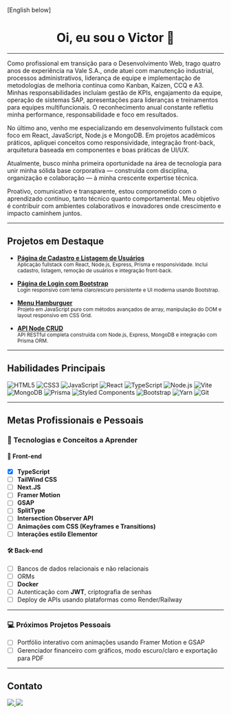 [English below]

<h1 align="center">Oi, eu sou o Victor 👋</h1>

---

Como profissional em transição para o Desenvolvimento Web, trago quatro anos de experiência na Vale S.A., onde atuei com manutenção industrial, processos administrativos, liderança de equipe e implementação de metodologias de melhoria contínua como Kanban, Kaizen, CCQ e A3. Minhas responsabilidades incluíam gestão de KPIs, engajamento da equipe, operação de sistemas SAP, apresentações para lideranças e treinamentos para equipes multifuncionais. O reconhecimento anual constante refletiu minha performance, responsabilidade e foco em resultados.

No último ano, venho me especializando em desenvolvimento fullstack com foco em React, JavaScript, Node.js e MongoDB. Em projetos acadêmicos práticos, apliquei conceitos como responsividade, integração front-back, arquitetura baseada em componentes e boas práticas de UI/UX.

Atualmente, busco minha primeira oportunidade na área de tecnologia para unir minha sólida base corporativa — construída com disciplina, organização e colaboração — à minha crescente expertise técnica.

Proativo, comunicativo e transparente, estou comprometido com o aprendizado contínuo, tanto técnico quanto comportamental. Meu objetivo é contribuir com ambientes colaborativos e inovadores onde crescimento e impacto caminhem juntos.

---

## Projetos em Destaque

- [**Página de Cadastro e Listagem de Usuários**](https://github.com/Victor-Avilla/Pagina-de-cadastro-e-lista-de-usuarios)  
  <sub>Aplicação fullstack com React, Node.js, Express, Prisma e responsividade. Inclui cadastro, listagem, remoção de usuários e integração front-back.</sub>

- [**Página de Login com Bootstrap**](https://github.com/Victor-Avilla/Bootstrap)  
  <sub>Login responsivo com tema claro/escuro persistente e UI moderna usando Bootstrap.</sub>

- [**Menu Hamburguer**](https://github.com/Victor-Avilla/Burger-Menu)  
  <sub>Projeto em JavaScript puro com métodos avançados de array, manipulação do DOM e layout responsivo em CSS Grid.</sub>

- [**API Node CRUD**](https://github.com/Victor-Avilla/Node)  
  <sub>API RESTful completa construída com Node.js, Express, MongoDB e integração com Prisma ORM.</sub>

---

## Habilidades Principais

![HTML5](https://img.shields.io/badge/HTML5-E34F26?style=flat-square&logo=html5&logoColor=white)
![CSS3](https://img.shields.io/badge/CSS3-1572B6?style=flat-square&logo=css3&logoColor=white)
![JavaScript](https://img.shields.io/badge/JavaScript-F7DF1E?style=flat-square&logo=javascript&logoColor=black)
![React](https://img.shields.io/badge/React-20232A?style=flat-square&logo=react&logoColor=61DAFB)
![TypeScript](https://img.shields.io/badge/typescript-%23007ACC.svg?style=flat-squar&logo=typescript&logoColor=white)
![Node.js](https://img.shields.io/badge/Node.js-43853D?style=flat-square&logo=node.js&logoColor=white)
![Vite](https://img.shields.io/badge/Vite-646CFF?style=flat-square&logo=vite&logoColor=white)
![MongoDB](https://img.shields.io/badge/MongoDB-4EA94B?style=flat-square&logo=mongodb&logoColor=white)
![Prisma](https://img.shields.io/badge/Prisma-3982CE?style=flat-square&logo=Prisma&logoColor=white)
![Styled Components](https://img.shields.io/badge/styled--components-DB7093?style=flat-square&logo=styled-components&logoColor=white)
![Bootstrap](https://img.shields.io/badge/Bootstrap-563D7C?style=flat-square&logo=bootstrap&logoColor=white)
![Yarn](https://img.shields.io/badge/yarn-2C8EBB?style=flat-square&logo=yarn&logoColor=white)
![Git](https://img.shields.io/badge/git-F05033?style=flat-square&logo=git&logoColor=white)

---

## Metas Profissionais e Pessoais

### 🔧 Tecnologias e Conceitos a Aprender

#### 🎨 Front-end
- [X] **TypeScript**
- [ ] **TailWind CSS**
- [ ] **Next.JS**
- [ ] **Framer Motion**
- [ ] **GSAP**
- [ ] **SplitType**
- [ ] **Intersection Observer API**
- [ ] **Animações com CSS (Keyframes e Transitions)**
- [ ] **Interações estilo Elementor**

#### 🛠️ Back-end
- [ ] Bancos de dados relacionais e não relacionais
- [ ] ORMs
- [ ] **Docker**
- [ ] Autenticação com **JWT**, criptografia de senhas
- [ ] Deploy de APIs usando plataformas como Render/Railway

---

### 💻 Próximos Projetos Pessoais
- [ ] Portfólio interativo com animações usando Framer Motion e GSAP
- [ ] Gerenciador financeiro com gráficos, modo escuro/claro e exportação para PDF

---

## Contato

<a href="https://www.linkedin.com/in/victor-hugo-fonseca-7890961a4" target="_blank">
  <img src="https://img.shields.io/badge/LinkedIn-0077B5?style=for-the-badge&logo=linkedin&logoColor=white"/>
</a>
<a href="mailto:victorfonsecaavila@gmail.com" target="_blank">
  <img src="https://img.shields.io/badge/E--mail-D14836?style=for-the-badge&logo=gmail&logoColor=white"/>
</a>

